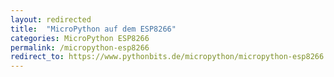 ```yaml
---
layout: redirected
title:  "MicroPython auf dem ESP8266"
categories: MicroPython ESP8266
permalink: /micropython-esp8266
redirect_to: https://www.pythonbits.de/micropython/micropython-esp8266
---
```

